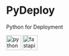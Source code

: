 # PyDeploy
Python for Deployment

[<img src="readme_files/python.svg" alt="python" height=40>](https://www.python.org)
[<img src="readme_files/fastapi.png" alt="fastapi" height=40>](https://fastapi.tiangolo.com)

 

